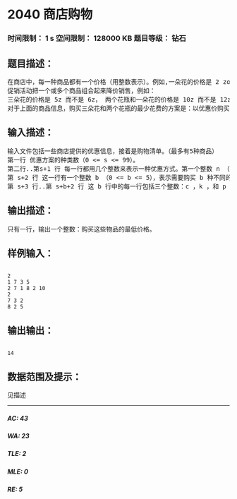 # 2040 商店购物   
### 时间限制： 1 s     空间限制： 128000 KB     题目等级： 钻石  
## 题目描述：  

<pre>
在商店中，每一种商品都有一个价格（用整数表示）。例如,一朵花的价格是 2 zorkmids （z），而一个花瓶的价格是 5z 。为了吸引更多的顾客，商店举行了促销活动。
促销活动把一个或多个商品组合起来降价销售，例如：
三朵花的价格是 5z 而不是 6z， 两个花瓶和一朵花的价格是 10z 而不是 12z。 编写一个程序，计算顾客购买一定商品的花费，尽量利用优惠使花费最少。尽管有时候添加其他商品可以获得更少的花费，但是你不能这么做。
对于上面的商品信息，购买三朵花和两个花瓶的最少花费的方案是：以优惠价购买两个花瓶和一朵花（10z），以原价购买两朵花（4z）。
</pre>
  
  
## 输入描述：  

<pre>
输入文件包括一些商店提供的优惠信息，接着是购物清单。（最多有5种商品）
第一行 优惠方案的种类数（0 <= s <= 99）。
第二行..第s+1 行 每一行都用几个整数来表示一种优惠方式。第一个整数 n （1 <= n <= 5），表示这种优惠方式由 n 种商品组成。后面 n 对整数 c 和 k 表示 k （1 <= k <= 5）个编号为 c （1 <= c <= 999）的商品共同构成这种优惠，最后的整数 p 表示这种优惠的优惠价（1 <= p <= 9999）。优惠价总是比原价低。
第 s+2 行 这一行有一个整数 b （0 <= b <= 5），表示需要购买 b 种不同的商品。
第 s+3 行..第 s+b+2 行 这 b 行中的每一行包括三个整数：c ，k ，和 p 。 C 表示唯一的商品编号（1 <= c <= 999），k 表示需要购买的 c 商品的数量（1 <= k <= 5）。p 表示 c 商品的原价（1 <= p <= 999）。最多购买 5*5=25 个商品。
</pre>
  
  
## 输出描述：  

<pre>
只有一行，输出一个整数：购买这些物品的最低价格。
</pre>
  
  
## 样例输入：  

<pre><code>
2
1 7 3 5
2 7 1 8 2 10
2
7 3 2
8 2 5
</code></pre>
  
  
## 输出输出：  

<pre><code>
14
</code></pre>
  
  
## 数据范围及提示：  

<pre>
见描述
</pre>
  
  
***  

##### AC: 43  
##### WA: 23  
##### TLE: 2  
##### MLE: 0  
##### RE: 5  
